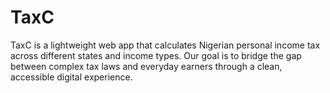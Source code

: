 # TaxC
TaxC is a lightweight web app that calculates Nigerian personal income tax across different states and income types. Our goal is to bridge the gap between complex tax laws and everyday earners through a clean, accessible digital experience.
